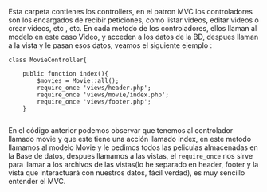 Esta carpeta contienes los controllers, en el patron MVC los controladores son los encargados de recibir peticiones, como listar videos, editar videos o crear videos, etc , etc.
En cada metodo de los controladores, ellos llaman al modelo en este caso Video, y acceden a los datos de la BD,
despues llaman a la vista y le pasan esos datos, veamos el siguiente ejemplo :

```
class MovieController{
	
	public function index(){ 
		$movies = Movie::all();
		require_once 'views/header.php';
		require_once 'views/movie/index.php';
		require_once 'views/footer.php';
	}
	
```

En el código anterior podemos observar que tenemos al controlador llamado movie y que este tiene una acción llamado index, en este metodo llamamos al modelo Movie y le pedimos todos las peliculas almacenadas en la Base de datos, despues llamamos a las vistas, el `require_once` nos sirve para llamar a los archivos de las vistas(lo he separado en header, footer y la vista que interactuará con nuestros datos, fácil verdad), es muy sencillo entender el MVC. 




